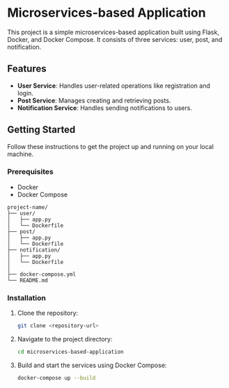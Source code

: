 # Microservices-based Application

This project is a simple microservices-based application built using Flask, Docker, and Docker Compose. It consists of three services: user, post, and notification.

## Features

- **User Service**: Handles user-related operations like registration and login.
- **Post Service**: Manages creating and retrieving posts.
- **Notification Service**: Handles sending notifications to users.

## Getting Started

Follow these instructions to get the project up and running on your local machine.

### Prerequisites

- Docker
- Docker Compose

```
project-name/
├── user/
│   ├── app.py
│   └── Dockerfile
├── post/
│   ├── app.py
│   └── Dockerfile
├── notification/
│   ├── app.py
│   └── Dockerfile
│
├── docker-compose.yml
└── README.md
```


### Installation

1. Clone the repository:

   ```bash
   git clone <repository-url>
   
1. Navigate to the project directory:
   ```bash
   cd microservices-based-application
2. Build and start the services using Docker Compose:
   ```bash
   docker-compose up --build

    
  



